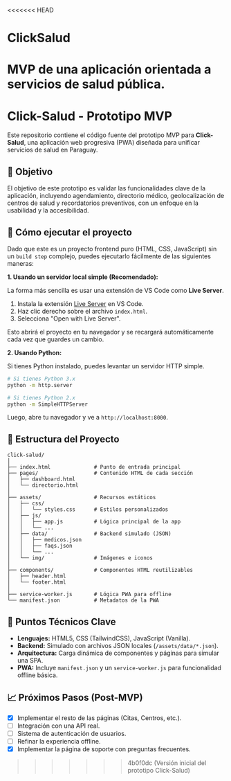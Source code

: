 <<<<<<< HEAD
# ClickSalud
MVP de una aplicación orientada a servicios de salud pública. 
=======
# Click-Salud - Prototipo MVP

Este repositorio contiene el código fuente del prototipo MVP para **Click-Salud**, una aplicación web progresiva (PWA) diseñada para unificar servicios de salud en Paraguay.

## 🎯 Objetivo

El objetivo de este prototipo es validar las funcionalidades clave de la aplicación, incluyendo agendamiento, directorio médico, geolocalización de centros de salud y recordatorios preventivos, con un enfoque en la usabilidad y la accesibilidad.

## 🚀 Cómo ejecutar el proyecto

Dado que este es un proyecto frontend puro (HTML, CSS, JavaScript) sin un `build step` complejo, puedes ejecutarlo fácilmente de las siguientes maneras:

**1. Usando un servidor local simple (Recomendado):**

La forma más sencilla es usar una extensión de VS Code como **Live Server**.

1.  Instala la extensión [Live Server](https://marketplace.visualstudio.com/items?itemName=ritwickdey.LiveServer) en VS Code.
2.  Haz clic derecho sobre el archivo `index.html`.
3.  Selecciona "Open with Live Server".

Esto abrirá el proyecto en tu navegador y se recargará automáticamente cada vez que guardes un cambio.

**2. Usando Python:**

Si tienes Python instalado, puedes levantar un servidor HTTP simple.

```bash
# Si tienes Python 3.x
python -m http.server

# Si tienes Python 2.x
python -m SimpleHTTPServer
```

Luego, abre tu navegador y ve a `http://localhost:8000`.

## 🧩 Estructura del Proyecto

```
click-salud/
│
├── index.html              # Punto de entrada principal
├── pages/                  # Contenido HTML de cada sección
│   ├── dashboard.html
│   └── directorio.html
│
├── assets/                 # Recursos estáticos
│   ├── css/
│   │   └── styles.css      # Estilos personalizados
│   ├── js/
│   │   ├── app.js          # Lógica principal de la app
│   │   └── ...
│   ├── data/               # Backend simulado (JSON)
│   │   ├── medicos.json
│   │   ├── faqs.json
│   │   └── ...
│   └── img/                # Imágenes e iconos
│
├── components/             # Componentes HTML reutilizables
│   ├── header.html
│   └── footer.html
│
├── service-worker.js       # Lógica PWA para offline
└── manifest.json           # Metadatos de la PWA
```

## 🧱 Puntos Técnicos Clave

*   **Lenguajes:** HTML5, CSS (TailwindCSS), JavaScript (Vanilla).
*   **Backend:** Simulado con archivos JSON locales (`/assets/data/*.json`).
*   **Arquitectura:** Carga dinámica de componentes y páginas para simular una SPA.
*   **PWA:** Incluye `manifest.json` y un `service-worker.js` para funcionalidad offline básica.

## 📈 Próximos Pasos (Post-MVP)

- [x] Implementar el resto de las páginas (Citas, Centros, etc.).
- [ ] Integración con una API real.
- [ ] Sistema de autenticación de usuarios.
- [ ] Refinar la experiencia offline.
- [x] Implementar la página de soporte con preguntas frecuentes.
>>>>>>> 4b0f0dc (Versión inicial del prototipo Click-Salud)
